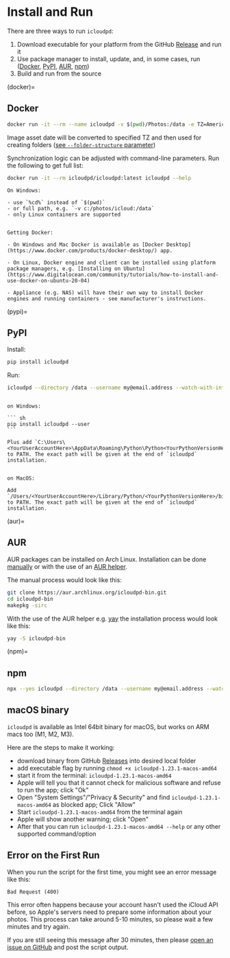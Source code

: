 # Install and Run

There are three ways to run `icloudpd`:
1. Download executable for your platform from the GitHub [Release](https://github.com/icloud-photos-downloader/icloud_photos_downloader/releases/tag/v1.23.1) and run it
1. Use package manager to install, update, and, in some cases, run ([Docker](#docker), [PyPI](#pypi), [AUR](#aur), [npm](#npm))
1. Build and run from the source

(docker)=
## Docker

```sh
docker run -it --rm --name icloudpd -v $(pwd)/Photos:/data -e TZ=America/Los_Angeles icloudpd/icloudpd:latest icloudpd --directory /data --username my@email.address --watch-with-interval 3600
```

Image asset date will be converted to specified TZ and then used for creating folders ([see `--folder-structure` parameter](#folder_structure))

Synchronization logic can be adjusted with command-line parameters. Run the following to get full list:
``` sh 
docker run -it --rm icloudpd/icloudpd:latest icloudpd --help
``` 

```{note}
On Windows:

- use `%cd%` instead of `$(pwd)`
- or full path, e.g. `-v c:/photos/icloud:/data`
- only Linux containers are supported
```

```{note} 

Getting Docker:

- On Windows and Mac Docker is available as [Docker Desktop](https://www.docker.com/products/docker-desktop/) app.

- On Linux, Docker engine and client can be installed using platform package managers, e.g. [Installing on Ubuntu](https://www.digitalocean.com/community/tutorials/how-to-install-and-use-docker-on-ubuntu-20-04)

- Appliance (e.g. NAS) will have their own way to install Docker engines and running containers - see manufacturer's instructions.
```

(pypi)=
## PyPI

Install:
``` sh
pip install icloudpd
```

Run:

``` sh
icloudpd --directory /data --username my@email.address --watch-with-interval 3600
```

````{note}

on Windows:

``` sh
pip install icloudpd --user
```

Plus add `C:\Users\<YourUserAccountHere>\AppData\Roaming\Python\Python<YourPythonVersionHere>\Scripts` to PATH. The exact path will be given at the end of `icloudpd` installation.
````

```{note}

on MacOS:

Add `/Users/<YourUserAccountHere>/Library/Python/<YourPythonVersionHere>/bin` to PATH. The exact path will be given at the end of `icloudpd` installation.
```

(aur)=
## AUR

AUR packages can be installed on Arch Linux. Installation can be done [manually](https://wiki.archlinux.org/title/Arch_User_Repository#Installing_and_upgrading_packages) or with the use of an [AUR helper](https://wiki.archlinux.org/title/AUR_helpers).

The manual process would look like this:

``` sh
git clone https://aur.archlinux.org/icloudpd-bin.git
cd icloudpd-bin
makepkg -sirc
```

With the use of the AUR helper e.g. [yay](https://github.com/Jguer/yay) the installation process would look like this:

``` sh
yay -S icloudpd-bin
```

(npm)=
## npm

``` sh
npx --yes icloudpd --directory /data --username my@email.address --watch-with-interval 3600
```

## macOS binary

`icloudpd` is available as Intel 64bit binary for macOS, but works on ARM macs too (M1, M2, M3).

Here are the steps to make it working:
- download binary from GitHub [Releases](https://github.com/icloud-photos-downloader/icloud_photos_downloader/releases) into desired local folder
- add executable flag by running `chmod +x icloudpd-1.23.1-macos-amd64`
- start it from the terminal: `icloudpd-1.23.1-macos-amd64`
- Apple will tell you that it cannot check for malicious software and refuse to run the app; click "Ok"
- Open "System Settings"/"Privacy & Security" and find `icloudpd-1.23.1-macos-amd64` as blocked app; Click "Allow"
- Start `icloudpd-1.23.1-macos-amd64` from the terminal again
- Apple will show another warning; click "Open"
- After that you can run `icloudpd-1.23.1-macos-amd64 --help` or any other supported command/option

## Error on the First Run

When you run the script for the first time, you might see an error message like this:

``` 
Bad Request (400)
```

This error often happens because your account hasn't used the iCloud API before, so Apple's servers need to prepare some information about your photos. This process can take around 5-10 minutes, so please wait a few minutes and try again.

If you are still seeing this message after 30 minutes, then please [open an issue on GitHub](https://github.com/icloud-photos-downloader/icloud_photos_downloader/issues/new) and post the script output.
